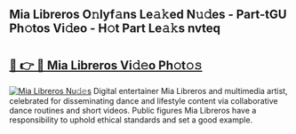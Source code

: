 ## Mia Libreros O𝚗lyf𝚊ns Le𝚊𝚔ed N𝚞𝚍es - Part-tGU Ph𝚘tos Vi𝚍eo - H𝚘t Part Le𝚊𝚔s nvteq

# <h2><a href="http://hf4pzi.feru.top/?c=Mia+Libreros">🔗 👉 🔴 Mia Libreros Vi𝚍𝚎o Ph𝚘t𝚘𝚜</a></h2>

[![Mia Libreros Nu𝚍𝚎s](https://i.imgur.com/0TWrTi3.gif)](http://hf4pzi.feru.top/?c=Mia+Libreros)
Digital entertainer Mia Libreros and multimedia artist, celebrated for disseminating dance and lifestyle content via collaborative dance routines and short videos. Public figures Mia Libreros have a responsibility to uphold ethical standards and set a good example. 
